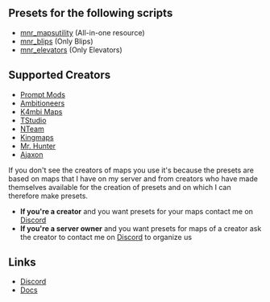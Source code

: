 ## Presets for the following scripts
- [mnr_mapsutility](https://github.com/Monarch-Development/mnr_mapsutility) (All-in-one resource)
- [mnr_blips](https://github.com/Monarch-Development/mnr_blips) (Only Blips)
- [mnr_elevators](https://github.com/Monarch-Development/mnr_elevators) (Only Elevators)

## Supported Creators
- [Prompt Mods](https://fivem.prompt-mods.com/)
- [Ambitioneers](https://ambitioneers.tebex.io/)
- [K4mbi Maps](https://k4mb1maps.com/)
- [TStudio](https://turbosaif.tebex.io/)
- [NTeam](https://nteamdev.tebex.io/)
- [Kingmaps](https://kingmaps.net/)
- [Mr. Hunter](https://mrhunter.tebex.io/)
- [Ajaxon](https://ajaxon.tebex.io/)

If you don't see the creators of maps you use it's because the presets are based on maps that I have on my server and from creators who have made themselves available for the creation of presets and on which I can therefore make presets.
- **If you're a creator** and you want presets for your maps contact me on [Discord](https://discord.gg/WKtk65yBC6)
- **If you're a server owner** and you want presets for maps of a creator ask the creator to contact me on [Discord](https://discord.gg/WKtk65yBC6) to organize us

## Links
- [Discord](https://discord.gg/WKtk65yBC6)
- [Docs](https://monarch-docs.ricodev.it/docs/monarch-resources/presets)
